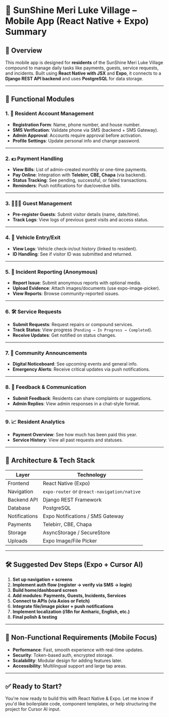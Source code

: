 # 📱 SunShine Meri Luke Village – Mobile App (React Native + Expo) Summary

## 🔹 Overview

This mobile app is designed for **residents** of the SunShine Meri Luke Village compound to manage daily tasks like payments, guests, service requests, and incidents. Built using **React Native with JSX** and **Expo**, it connects to a **Django REST API backend** and uses **PostgreSQL** for data storage.

---

## 🧩 Functional Modules

### 1. 👤 Resident Account Management

- **Registration Form**: Name, phone number, and house number.
- **SMS Verification**: Validate phone via SMS (backend + SMS Gateway).
- **Admin Approval**: Accounts require approval before activation.
- **Profile Settings**: Update personal info and change password.

---

### 2. 💵 Payment Handling

- **View Bills**: List of admin-created monthly or one-time payments.
- **Pay Online**: Integration with **Telebirr, CBE, Chapa** (via backend).
- **Status Tracking**: See pending, successful, or failed transactions.
- **Reminders**: Push notifications for due/overdue bills.

---

### 3. 🧑‍🤝‍🧑 Guest Management

- **Pre-register Guests**: Submit visitor details (name, date/time).
- **Track Logs**: View logs of previous guest visits and access status.

---

### 4. 🚗 Vehicle Entry/Exit

- **View Logs**: Vehicle check-in/out history (linked to resident).
- **ID Handling**: See if visitor ID was submitted and returned.

---

### 5. 🚨 Incident Reporting (Anonymous)

- **Report Issue**: Submit anonymous reports with optional media.
- **Upload Evidence**: Attach images/documents (use expo-image-picker).
- **View Reports**: Browse community-reported issues.

---

### 6. 🛠 Service Requests

- **Submit Requests**: Request repairs or compound services.
- **Track Status**: View progress (`Pending → In Progress → Completed`).
- **Receive Updates**: Get notified on status changes.

---

### 7. 📢 Community Announcements

- **Digital Noticeboard**: See upcoming events and general info.
- **Emergency Alerts**: Receive critical updates via push notifications.

---

### 8. 💬 Feedback & Communication

- **Submit Feedback**: Residents can share complaints or suggestions.
- **Admin Replies**: View admin responses in a chat-style format.

---

### 9. 📈 Resident Analytics

- **Payment Overview**: See how much has been paid this year.
- **Service History**: View all past requests and statuses.

---

## 🧱 Architecture & Tech Stack

| Layer         | Technology                                  |
| ------------- | ------------------------------------------- |
| Frontend      | React Native (Expo)                         |
| Navigation    | `expo-router` or `@react-navigation/native` |
| Backend API   | Django REST Framework                       |
| Database      | PostgreSQL                                  |
| Notifications | Expo Notifications / SMS Gateway            |
| Payments      | Telebirr, CBE, Chapa                        |
| Storage       | AsyncStorage / SecureStore                  |
| Uploads       | Expo Image/File Picker                      |

---

## 🛠 Suggested Dev Steps (Expo + Cursor AI)

1. **Set up navigation + screens**
2. **Implement auth flow (register → verify via SMS → login)**
3. **Build home/dashboard screen**
4. **Add modules: Payments, Guests, Incidents, Services**
5. **Connect to APIs (via Axios or Fetch)**
6. **Integrate file/image picker + push notifications**
7. **Implement localization (i18n for Amharic, English, etc.)**
8. **Final polish & testing**

---

## 🔐 Non-Functional Requirements (Mobile Focus)

- **Performance**: Fast, smooth experience with real-time updates.
- **Security**: Token-based auth, encrypted storage.
- **Scalability**: Modular design for adding features later.
- **Accessibility**: Multilingual support and large tap areas.

---

## ✅ Ready to Start?

You're now ready to build this with React Native & Expo. Let me know if you'd like boilerplate code, component templates, or help structuring the project for Cursor AI input.
